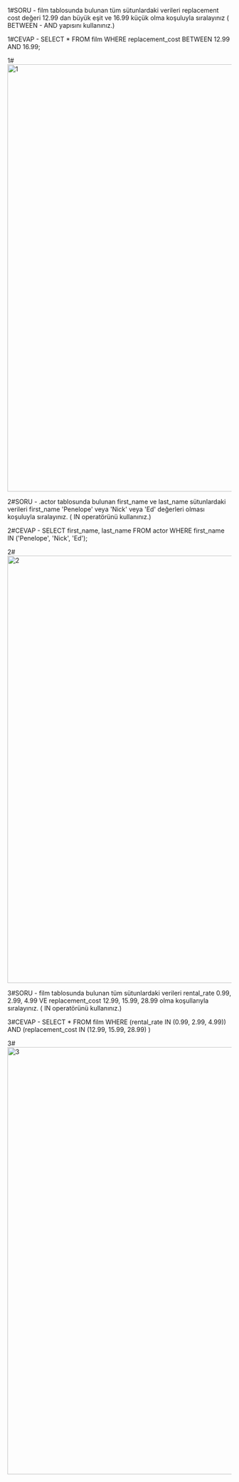 1#SORU - film tablosunda bulunan tüm sütunlardaki verileri replacement cost değeri 12.99 dan büyük eşit ve 16.99 küçük olma koşuluyla sıralayınız ( BETWEEN - AND yapısını kullanınız.)

1#CEVAP - SELECT * FROM film
WHERE replacement_cost BETWEEN 12.99 AND 16.99;

1#<img width="960" alt="1" src="https://user-images.githubusercontent.com/129968939/230353851-d52cff10-8c07-46e4-9a24-1d3823329c62.png">

2#SORU - .actor tablosunda bulunan first_name ve last_name sütunlardaki verileri first_name 'Penelope' veya 'Nick' veya 'Ed' değerleri olması koşuluyla sıralayınız. ( IN operatörünü kullanınız.)

2#CEVAP - SELECT first_name, last_name FROM actor
WHERE first_name IN ('Penelope', 'Nick', 'Ed');

2#<img width="960" alt="2" src="https://user-images.githubusercontent.com/129968939/230355864-fd572d6f-289f-444d-85f4-eaed14084025.png">

3#SORU - film tablosunda bulunan tüm sütunlardaki verileri rental_rate 0.99, 2.99, 4.99 VE replacement_cost 12.99, 15.99, 28.99 olma koşullarıyla sıralayınız. ( IN operatörünü kullanınız.)

3#CEVAP - SELECT * FROM film
WHERE (rental_rate IN (0.99, 2.99, 4.99)) AND (replacement_cost IN (12.99, 15.99, 28.99) )

3#<img width="960" alt="3" src="https://user-images.githubusercontent.com/129968939/230431956-8e412e56-c977-4a08-946c-fa13f1efaad5.png">

